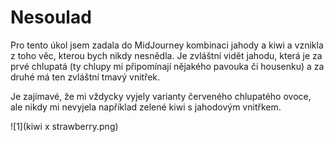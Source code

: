 # Nesoulad

Pro tento úkol jsem zadala do MidJourney kombinaci jahody a kiwi a vznikla z toho věc, kterou bych nikdy nesnědla. Je zvláštní vidět jahodu, která je za prvé chlupatá (ty chlupy mi připomínají nějakého pavouka či housenku) a za druhé má ten zvláštní tmavý vnitřek.

Je zajímavé, že mi vždycky vyjely varianty červeného chlupatého ovoce, ale nikdy mi nevyjela například zelené kiwi s jahodovým vnitřkem.

![1](kiwi x strawberry.png)

